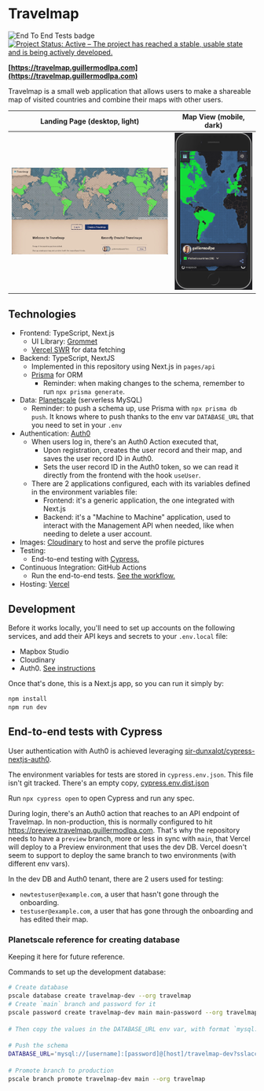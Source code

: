 # Travelmap

![End To End Tests badge](https://github.com/guillermodlpa/travelmap/workflows/End%20To%20End%20Tests/badge.svg) [![Project Status: Active – The project has reached a stable, usable state and is being actively developed.](https://www.repostatus.org/badges/latest/active.svg)](https://www.repostatus.org/#active)


**[https://travelmap.guillermodlpa.com](https://travelmap.guillermodlpa.com)**

Travelmap is a small web application that allows users to make a shareable map of visited countries and combine their maps with other users.

| Landing Page (desktop, light)                      | Map View (mobile, dark)                          |
| -------------------------------------------------- | ------------------------------------------------ |
| ![Screenshot](./docs/screenshot-landing-light.jpg) | ![Screenshot](./docs/screenshot-view-m-dark.png) |

## Technologies

- Frontend: TypeScript, Next.js
  - UI Library: [Grommet](https://github.com/grommet/grommet)
  - [Vercel SWR](https://swr.vercel.app/) for data fetching
- Backend: TypeScript, NextJS
  - Implemented in this repository using Next.js in `pages/api`
  - [Prisma](https://www.prisma.io/) for ORM
    - Reminder: when making changes to the schema, remember to run `npx prisma generate`.
- Data: [Planetscale](https://planetscale.com/) (serverless MySQL)
  - Reminder: to push a schema up, use Prisma with `npx prisma db push`. It knows where to push thanks to the env var `DATABASE_URL` that you need to set in your `.env`
- Authentication: [Auth0](https://auth0.com/)
  - When users log in, there's an Auth0 Action executed that,
    - Upon registration, creates the user record and their map, and saves the user record ID in Auth0.
    - Sets the user record ID in the Auth0 token, so we can read it directly from the frontend with the hook `useUser`.
  - There are 2 applications configured, each with its variables defined in the environment variables file:
    - Frontend: it's a generic application, the one integrated with Next.js
    - Backend: it's a "Machine to Machine" application, used to interact with the Management API when needed, like when needing to delete a user account.
- Images: [Cloudinary](https://cloudinary.com/) to host and serve the profile pictures
- Testing:
  - End-to-end testing with [Cypress.](https://www.cypress.io/)
- Continuous Integration: GitHub Actions
  - Run the end-to-end tests. [See the workflow.](./.github/workflows/end_to_end_tests.yml)
- Hosting: [Vercel](https://vercel.com/)

## Development

Before it works locally, you'll need to set up accounts on the following services, and add their API keys and secrets to your `.env.local` file:

- Mapbox Studio
- Cloudinary
- Auth0. [See instructions](https://github.com/auth0/nextjs-auth0#getting-started)

Once that's done, this is a Next.js app, so you can run it simply by:

```bash
npm install
npm run dev
```

## End-to-end tests with Cypress

User authentication with Auth0 is achieved leveraging [sir-dunxalot/cypress-nextjs-auth0](https://github.com/sir-dunxalot/cypress-nextjs-auth0).

The environment variables for tests are stored in `cypress.env.json`. This file isn't git tracked. There's an empty copy, [cypress.env.dist.json](./cypress.env.dist.json)

Run `npx cypress open` to open Cypress and run any spec.

During login, there's an Auth0 action that reaches to an API endpoint of Travelmap. In non-production, this is normally configured to hit https://preview.travelmap.guillermodlpa.com. That's why the repository needs to have a `preview` branch, more or less in sync with `main`, that Vercel will deploy to a Preview environment that uses the dev DB. Vercel doesn't seem to support to deploy the same branch to two environments (with different env vars).

In the dev DB and Auth0 tenant, there are 2 users used for testing:

* `newtestuser@example.com`, a user that hasn't gone through the onboarding.
* `testuser@example.com`, a user that has gone through the onboarding and has edited their map.


### Planetscale reference for creating database

Keeping it here for future reference.

Commands to set up the development database:

```sh
# Create database
pscale database create travelmap-dev --org travelmap
# Create `main` branch and password for it
pscale password create travelmap-dev main main-password --org travelmap

# Then copy the values in the DATABASE_URL env var, with format `mysql://[username]:[password]@[host]/travelmap-dev?sslaccept=strict`

# Push the schema
DATABASE_URL='mysql://[username]:[password]@[host]/travelmap-dev?sslaccept=strict' npx prisma db push

# Promote branch to production
pscale branch promote travelmap-dev main --org travelmap
```
